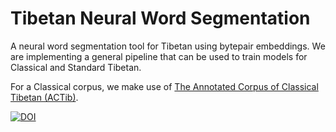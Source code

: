 # Tibetan Neural Word Segmentation
 A neural word segmentation tool for Tibetan using bytepair embeddings.
 We are implementing a general pipeline that can be used to train models
 for Classical and Standard Tibetan.
 
 For a Classical corpus, we make use of [The Annotated Corpus of Classical Tibetan (ACTib)](https://zenodo.org/records/3951503).
 
 [![DOI](https://zenodo.org/badge/DOI/10.5281/zenodo.3951503.svg)](https://doi.org/10.5281/zenodo.3951503)